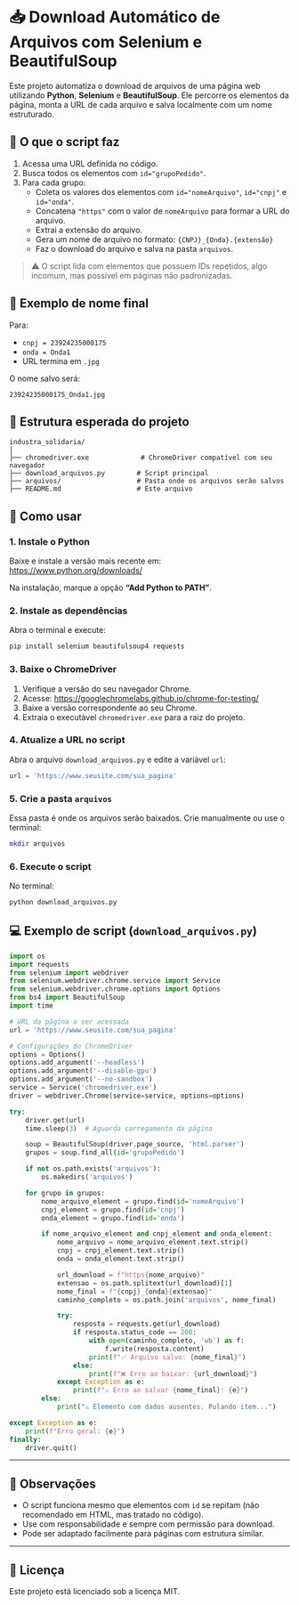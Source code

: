 # 📥 Download Automático de Arquivos com Selenium e BeautifulSoup

Este projeto automatiza o download de arquivos de uma página web utilizando **Python**, **Selenium** e **BeautifulSoup**. Ele percorre os elementos da página, monta a URL de cada arquivo e salva localmente com um nome estruturado.

## 🔧 O que o script faz

1. Acessa uma URL definida no código.
2. Busca todos os elementos com `id="grupoPedido"`.
3. Para cada grupo:
   - Coleta os valores dos elementos com `id="nomeArquivo"`, `id="cnpj"` e `id="onda"`.
   - Concatena `"https"` com o valor de `nomeArquivo` para formar a URL do arquivo.
   - Extrai a extensão do arquivo.
   - Gera um nome de arquivo no formato: `{CNPJ}_{Onda}.{extensão}`
   - Faz o download do arquivo e salva na pasta `arquivos`.

> ⚠️ O script lida com elementos que possuem IDs repetidos, algo incomum, mas possível em páginas não padronizadas.

## 🧾 Exemplo de nome final

Para:
- `cnpj = 23924235000175`
- `onda = Onda1`
- URL termina em `.jpg`

O nome salvo será:

```
23924235000175_Onda1.jpg
```

## 📂 Estrutura esperada do projeto

```
industra_solidaria/
│
├── chromedriver.exe             # ChromeDriver compatível com seu navegador
├── download_arquivos.py        # Script principal
├── arquivos/                   # Pasta onde os arquivos serão salvos
├── README.md                   # Este arquivo
```

## 🚀 Como usar

### 1. Instale o Python

Baixe e instale a versão mais recente em:  
https://www.python.org/downloads/

Na instalação, marque a opção **“Add Python to PATH”**.

### 2. Instale as dependências

Abra o terminal e execute:

```bash
pip install selenium beautifulsoup4 requests
```

### 3. Baixe o ChromeDriver

1. Verifique a versão do seu navegador Chrome.
2. Acesse: https://googlechromelabs.github.io/chrome-for-testing/
3. Baixe a versão correspondente ao seu Chrome.
4. Extraia o executável `chromedriver.exe` para a raiz do projeto.

### 4. Atualize a URL no script

Abra o arquivo `download_arquivos.py` e edite a variável `url`:

```python
url = 'https://www.seusite.com/sua_pagina'
```

### 5. Crie a pasta `arquivos`

Essa pasta é onde os arquivos serão baixados. Crie manualmente ou use o terminal:

```bash
mkdir arquivos
```

### 6. Execute o script

No terminal:

```bash
python download_arquivos.py
```

## 💻 Exemplo de script (`download_arquivos.py`)

```python
import os
import requests
from selenium import webdriver
from selenium.webdriver.chrome.service import Service
from selenium.webdriver.chrome.options import Options
from bs4 import BeautifulSoup
import time

# URL da página a ser acessada
url = 'https://www.seusite.com/sua_pagina'

# Configurações do ChromeDriver
options = Options()
options.add_argument('--headless')
options.add_argument('--disable-gpu')
options.add_argument('--no-sandbox')
service = Service('chromedriver.exe')
driver = webdriver.Chrome(service=service, options=options)

try:
    driver.get(url)
    time.sleep(3)  # Aguarda carregamento da página

    soup = BeautifulSoup(driver.page_source, 'html.parser')
    grupos = soup.find_all(id='grupoPedido')

    if not os.path.exists('arquivos'):
        os.makedirs('arquivos')

    for grupo in grupos:
        nome_arquivo_element = grupo.find(id='nomeArquivo')
        cnpj_element = grupo.find(id='cnpj')
        onda_element = grupo.find(id='onda')

        if nome_arquivo_element and cnpj_element and onda_element:
            nome_arquivo = nome_arquivo_element.text.strip()
            cnpj = cnpj_element.text.strip()
            onda = onda_element.text.strip()

            url_download = f"https{nome_arquivo}"
            extensao = os.path.splitext(url_download)[1]
            nome_final = f"{cnpj}_{onda}{extensao}"
            caminho_completo = os.path.join('arquivos', nome_final)

            try:
                resposta = requests.get(url_download)
                if resposta.status_code == 200:
                    with open(caminho_completo, 'wb') as f:
                        f.write(resposta.content)
                    print(f"✅ Arquivo salvo: {nome_final}")
                else:
                    print(f"❌ Erro ao baixar: {url_download}")
            except Exception as e:
                print(f"⚠️ Erro ao salvar {nome_final}: {e}")
        else:
            print("⚠️ Elemento com dados ausentes. Pulando item...")

except Exception as e:
    print(f"Erro geral: {e}")
finally:
    driver.quit()
```

---

## 🧠 Observações

- O script funciona mesmo que elementos com `id` se repitam (não recomendado em HTML, mas tratado no código).
- Use com responsabilidade e sempre com permissão para download.
- Pode ser adaptado facilmente para páginas com estrutura similar.

---

## 📄 Licença

Este projeto está licenciado sob a licença MIT.
